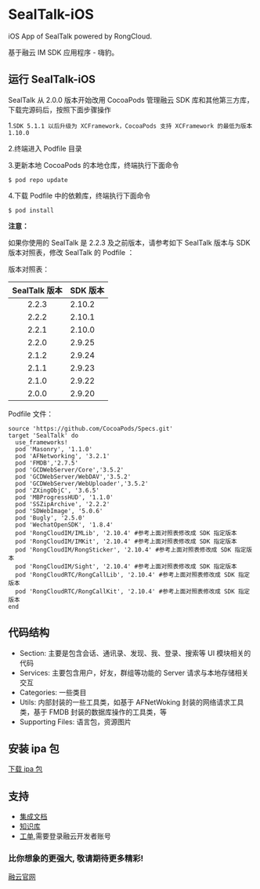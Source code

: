 # SealTalk-iOS

iOS App of SealTalk powered by RongCloud. 

基于融云 IM SDK 应用程序 - 嗨豹。

## 运行 SealTalk-iOS

SealTalk 从 2.0.0 版本开始改用 CocoaPods 管理融云 SDK 库和其他第三方库，下载完源码后，按照下面步骤操作

1.`SDK 5.1.1 以后升级为 XCFramework，CocoaPods 支持 XCFramework 的最低为版本 1.10.0`

2.终端进入 Podfile 目录

3.更新本地 CocoaPods 的本地仓库，终端执行下面命令

```
$ pod repo update
```
4.下载 Podfile 中的依赖库，终端执行下面命令

```
$ pod install
```
**注意：**

如果你使用的 SealTalk 是 2.2.3 及之前版本，请参考如下 SealTalk 版本与 SDK 版本对照表，修改 SealTalk 的 Podfile ：

版本对照表：

| SealTalk 版本 | SDK 版本 |
| :------: | :------------- |
|  2.2.3  |  2.10.2   |
|  2.2.2  |  2.10.1   |
|  2.2.1  |  2.10.0  |
|  2.2.0  |  2.9.25  |
|  2.1.2  |  2.9.24  |
|  2.1.1 |  2.9.23   |
|  2.1.0  |  2.9.22   |
|  2.0.0  |  2.9.20   |

Podfile 文件：

```
source 'https://github.com/CocoaPods/Specs.git'
target 'SealTalk' do
  use_frameworks!
  pod 'Masonry', '1.1.0'
  pod 'AFNetworking', '3.2.1'
  pod 'FMDB','2.7.5'
  pod 'GCDWebServer/Core','3.5.2'
  pod 'GCDWebServer/WebDAV','3.5.2'
  pod 'GCDWebServer/WebUploader','3.5.2'
  pod 'ZXingObjC', '3.6.5'
  pod 'MBProgressHUD', '1.1.0'
  pod 'SSZipArchive', '2.2.2'
  pod 'SDWebImage', '5.0.6'
  pod 'Bugly', '2.5.0'
  pod 'WechatOpenSDK', '1.8.4'
  pod 'RongCloudIM/IMLib', '2.10.4' #参考上面对照表修改成 SDK 指定版本
  pod 'RongCloudIM/IMKit', '2.10.4' #参考上面对照表修改成 SDK 指定版本
  pod 'RongCloudIM/RongSticker', '2.10.4' #参考上面对照表修改成 SDK 指定版本
  pod 'RongCloudIM/Sight', '2.10.4' #参考上面对照表修改成 SDK 指定版本
  pod 'RongCloudRTC/RongCallLib', '2.10.4' #参考上面对照表修改成 SDK 指定版本
  pod 'RongCloudRTC/RongCallKit', '2.10.4' #参考上面对照表修改成 SDK 指定版本
end
```
## 代码结构
- Section: 主要是包含会话、通讯录、发现、我、登录、搜索等 UI 模块相关的代码
- Services: 主要包含用户，好友，群组等功能的 Server 请求与本地存储相关交互
- Categories: 一些类目
- Utils: 内部封装的一些工具类，如基于 AFNetWoking 封装的网络请求工具类，基于 FMDB 封装的数据库操作的工具类，等
- Supporting Files: 语言包，资源图片



## 安装 ipa 包

[下载 ipa 包](http://rongcloud.cn/sealtalk)


## 支持
 - [集成文档](https://www.rongcloud.cn/docs/index.html)
 - [知识库](http://support.rongcloud.cn/)
 - [工单](https://developer.rongcloud.cn/signin?returnUrl=%2Fticket),需要登录融云开发者账号


### 比你想象的更强大, 敬请期待更多精彩! 
[融云官网](http://rongcloud.cn/downloads)

